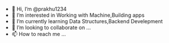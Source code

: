 - 👋 Hi, I’m @prakhu1234
- 👀 I’m interested in Working with Machine,Building apps
- 🌱 I’m currently learning Data Structures,Backend Develepment
- 💞️ I’m looking to collaborate on ...
- 📫 How to reach me ...

<!---
prakhu1234/prakhu1234 is a ✨ special ✨ repository because its `README.md` (this file) appears on your GitHub profile.
You can click the Preview link to take a look at your changes.
--->
